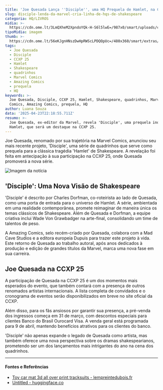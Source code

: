 ```yaml
---
title: 'Joe Quesada Lança ''Disciple'', uma HQ Prequela de Hamlet, na CCXP 25'
slug: disciple-lenda-da-marvel-cria-linha-de-hqs-de-shakespeare
categoria: HQ/LIVROS
midia: >-
  https://cdn.ome.lt/3LmQXheM2XpndoYQk-H-S6l5lwE=/987x0/smart/uploads/conteudo/fotos/Design_sem_nome_-_2025-04-23T191324.789.png
tipoMidia: imagem
thumb: >-
  https://cdn.ome.lt/56eKJgnHNszDwHpRWScLPDQOpUc=/480x360/smart/extras/conteudos/Design_sem_nome_-_2025-04-23T191324.789.png
tags:
  - Joe Quesada
  - Disciple
  - CCXP 25
  - Hamlet
  - Shakespeare
  - quadrinhos
  - Marvel Comics
  - Amazing Comics
  - prequela
  - HQ
keywords: >-
  Joe Quesada, Disciple, CCXP 25, Hamlet, Shakespeare, quadrinhos, Marvel
  Comics, Amazing Comics, prequela, HQ
author: Luana Souza
data: '2025-04-23T22:18:55.711Z'
resumo: >-
  Joe Quesada, ex-editor da Marvel, revela 'Disciple', uma prequela inovadora de
  Hamlet, que será um destaque na CCXP 25.
---
```


Joe Quesada, renomado por sua trajetória na Marvel Comics, anunciou seu mais recente projeto, 'Disciple', uma série de quadrinhos que serve como prequela para a clássica tragédia 'Hamlet' de Shakespeare. A revelação foi feita em antecipação à sua participação na CCXP 25, onde Quesada promoverá a nova série.

![Imagem da notícia](https://cdn.ome.lt/Ow3XKLOjkgmHbxYZNZp5eY2Deoc=/fit-in/837x500/smart/uploads/conteudo/fotos/disciple-1-cover-2.png)

## 'Disciple': Uma Nova Visão de Shakespeare

'Disciple' é descrito por Charles Dorfman, co-roteirista ao lado de Quesada, como uma porta de entrada para o universo de Hamlet. A série, ambientada em uma realidade contemporânea, promete reimaginar de maneira única os temas clássicos de Shakespeare. Além de Quesada e Dorfman, a equipe criativa inclui Wade Von Grawbadger na arte-final, consolidando um time de talentos de peso.

A Amazing Comics, selo recém-criado por Quesada, colabora com a Mad Cave Studios e a editora europeia Dupuis para trazer este projeto à vida. Este retorno de Quesada ao trabalho autoral, após anos dedicados à produção e edição de grandes títulos da Marvel, marca uma nova fase em sua carreira.

## Joe Quesada na CCXP 25

A participação de Quesada na CCXP 25 é um dos momentos mais esperados do evento, que também contará com a presença de outros renomados artistas internacionais. A lista completa de convidados e o cronograma de eventos serão disponibilizados em breve no site oficial da CCXP.

Além disso, para os fãs ansiosos por garantir sua presença, a pré-venda dos ingressos começa em 31 de março, com descontos especiais para clientes Banco do Brasil Ourocard Visa. A venda geral está programada para 9 de abril, mantendo benefícios atrativos para os clientes do banco.

'Disciple' não apenas expande o legado de Quesada como artista, mas também oferece uma nova perspectiva sobre os dramas shakespearianos, prometendo ser um dos lançamentos mais intrigantes do ano na cena dos quadrinhos.

---

#### Fontes e Referências

- [Toy car mat 3d all over print tracksuits - lempreintedubois.fr](https://lempreintedubois.fr/userfiles/lempreintedubois.fr/file/92212994259.pdf)
- [Untitled - huggingface.co](https://huggingface.co/Cherishh/wav2vec2-slu-1/resolve/main/unigrams.txt?download=true)
